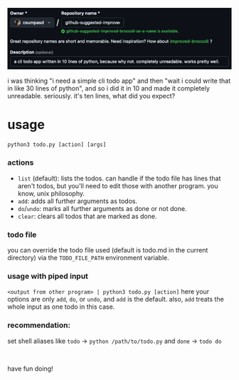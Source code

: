 ![github suggested improved broccoli as a name](why-the-name.png)

i was thinking "i need a simple cli todo app"
and then "wait i could write that in like 30 lines of python",
and so i did it in 10 and made it completely unreadable.
seriously. it's ten lines, what did you expect?

# usage
`python3 todo.py [action] [args]`

### actions
- `list` (default): lists the todos. can handle if the todo file has lines that aren't todos,
  but you'll need to edit those with another program. you know, unix philosophy.
- `add`: adds all further arguments as todos.
- `do`/`undo`: marks all further arguments as done or not done.
- `clear`: clears all todos that are marked as done.

### todo file
you can override the todo file used (default is todo.md in the current directory)
via the `TODO_FILE_PATH` environment variable.

### usage with piped input
`<output from other program> | python3 todo.py [action]`
here your options are only `add`, `do`, or `undo`, and `add` is the default.
also, `add` treats the whole input as one todo in this case.

### recommendation:
set shell aliases like `todo` -> `python /path/to/todo.py` and `done` -> `todo do`

<br/>

have fun doing!
